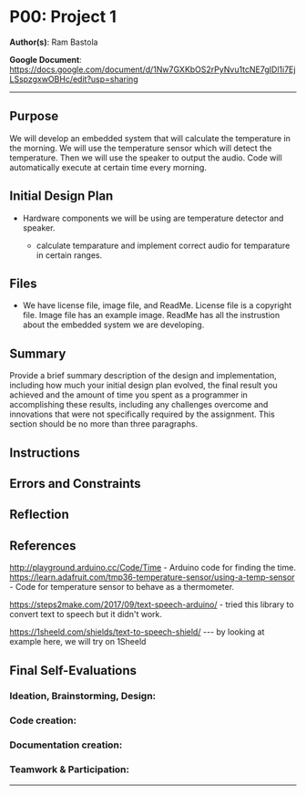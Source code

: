 # P00: Project 1

**Author(s)**: Ram Bastola

**Google Document**: https://docs.google.com/document/d/1Nw7GXKbOS2rPyNvu1tcNE7gIDl1i7EjLSspzgxwOBHc/edit?usp=sharing

---
## Purpose

We will develop an embedded system that will calculate the temperature in the morning. 
We will use the temperature sensor which will detect the temperature. Then we will use the speaker to output the audio. Code will automatically execute at certain time every morning.

## Initial Design Plan

- Hardware components we will be using are temperature detector and speaker.
  
  - calculate temparature and implement correct audio for temparature in certain ranges. 
 
## Files

- We have license file, image file, and ReadMe. License file is a copyright file. Image file has an example image. ReadMe has all the instrustion about the embedded system we are developing.

## Summary

Provide a brief summary description of the design and implementation,
including how much your initial design plan evolved, the final result
you achieved and the amount of time you spent as a programmer in
accomplishing these results, including any challenges overcome and
innovations that were not specifically required by the assignment.
This section should be no more than three paragraphs.

## Instructions

## Errors and Constraints


## Reflection


## References

http://playground.arduino.cc/Code/Time - Arduino code for finding the time.
https://learn.adafruit.com/tmp36-temperature-sensor/using-a-temp-sensor - Code for temperature sensor to behave as a thermometer.

https://steps2make.com/2017/09/text-speech-arduino/     - tried this library to convert text to speech but it didn't work.

https://1sheeld.com/shields/text-to-speech-shield/ --- by looking at example here, we will try on 1Sheeld


## Final Self-Evaluations


### Ideation, Brainstorming, Design:



### Code creation: 



### Documentation creation:



### Teamwork & Participation:




---
